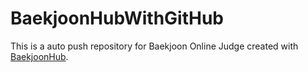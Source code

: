 # BaekjoonHubWithGitHub
This is a auto push repository for Baekjoon Online Judge created with [BaekjoonHub](https://github.com/BaekjoonHub/BaekjoonHub).
